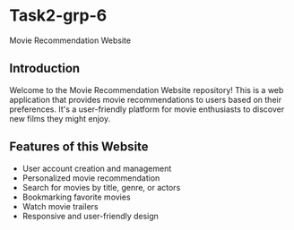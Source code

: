 # Task2-grp-6
Movie Recommendation Website

## Introduction
Welcome to the Movie Recommendation Website repository! This is a web application that provides movie recommendations to users based on their preferences. It's a user-friendly platform for movie enthusiasts to discover new films they might enjoy.

## Features of this Website
  - User account creation and management
  - Personalized movie recommendation
  - Search for movies by title, genre, or actors
  - Bookmarking favorite movies
  - Watch movie trailers
  - Responsive and user-friendly design
  
  
